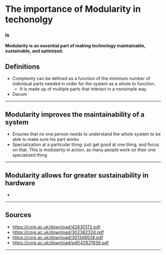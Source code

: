 # The importance of Modularity in techonolgy
### Is 
**Modularity is an essential part of making technology maintainable, sustainable, and optimized.**

## Definitions
- Complexity can be defined as a function of the minimum number of individual parts needed in order for the system as a whole to function.
	- It is made up of multiple parts that interact in a nonsimple way
- Decom

---

## Modularity improves the maintainability of a system
- Ensures that no one person needs to understand the whole system to be able to make sure his part works
- Specialization at a particular thing: just get good at one thing, and focus on that. This is modularity in action, as many people work on their one specialized thing

---

## Modularity allows for greater sustainability in hardware

- 

---

## Sources
- https://core.ac.uk/download/42630172.pdf
- https://core.ac.uk/download/302382324.pdf
- https://core.ac.uk/download/301349538.pdf
- https://core.ac.uk/download/pdf/42821936.pdf

---
